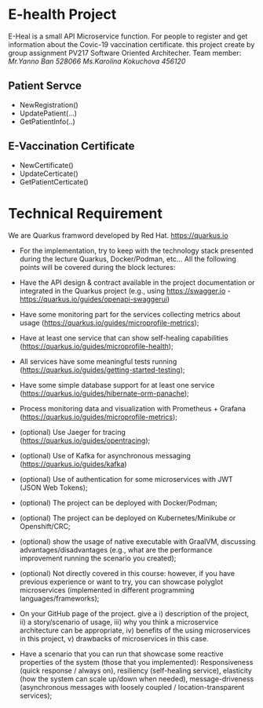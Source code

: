 # E-health Project

E-Heal is a small API Microservice function. For people to register and get information about the Covic-19 vaccination certificate. this project create by group assignment PV217 Software Oriented Architecher.
Team member:
*Mr.Yanno Ban 528066*
*Ms.Karolina Kokuchova 456120*

## Patient Servce

- NewRegistration()
- UpdatePatient(...)
- GetPatientInfo(..)

## E-Vaccination Certificate 

- NewCertificate()
- UpdateCerticate()
- GetPatientCerticate()

# Technical Requirement

We are Quarkus framword developed by Red Hat. https://quarkus.io

+ For the implementation, try to keep with the technology stack presented during the lecture Quarkus, Docker/Podman, etc... All the following points will be covered during the block lectures:

+ Have the API design & contract available in the project documentation or integrated in the Quarkus project (e.g., using https://swagger.io - https://quarkus.io/guides/openapi-swaggerui)

+ Have some monitoring part for the services collecting metrics about usage (https://quarkus.io/guides/microprofile-metrics);

+ Have at least one service that can show self-healing capabilities (https://quarkus.io/guides/microprofile-health);

+ All services have some meaningful tests running (https://quarkus.io/guides/getting-started-testing);

+ Have some simple database support for at least one service (https://quarkus.io/guides/hibernate-orm-panache);

+ Process monitoring data and visualization with Prometheus + Grafana (https://quarkus.io/guides/microprofile-metrics);

+ (optional) Use Jaeger for tracing (https://quarkus.io/guides/opentracing);

+ (optional) Use of Kafka for asynchronous messaging (https://quarkus.io/guides/kafka)

+ (optional) Use of authentication for some microservices with JWT (JSON Web Tokens);

+ (optional) The project can be deployed with Docker/Podman;

+ (optional) The project can be deployed on Kubernetes/Minikube or Openshift/CRC;

+ (optional) show the usage of native executable with GraalVM, discussing advantages/disadvantages (e.g., what are the performance improvement running the scenario you created);

+ (optional) Not directly covered in this course: however, if you have previous experience or want to try, you can showcase polyglot microservices (implemented in different programming languages/frameworks);

+ On your GitHub page of the project. give a i) description of the project, ii) a story/scenario of usage, iii) why you think a microservice architecture can be appropriate, iv) benefits of the using microservices in this project, v) drawbacks of microservices in this case.

+ Have a scenario that you can run that showcase some reactive properties of the system (those that you implemented): Responsiveness (quick response / always on), resiliency (self-healing service), elasticity (how the system can scale up/down when needed), message-driveness (asynchronous messages with loosely coupled / location-transparent services);